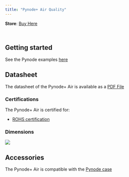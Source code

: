 ```yaml
---
title: "Pynode+ Air Quality"
---
```

**Store**: [Buy Here](https://pycom.io/product/pynode-airq/)

## ![]()

## Getting started

See the Pynode examples [here](/tutorials/pynode/)

## Datasheet

The datasheet of the Pynode+ Air is available as a [PDF File](/assets/gitbook/specsheets/datasheet_pynode_airQ.pdf)

### Certifications
The Pynode+ Air is certified for:
* [ROHS certification]()

### Dimensions

![](/gitbook/assets/pynodeair.png)

## Accessories

The Pynode+ Air is compatible with the [Pynode case](../accessories/pynodecase/)
